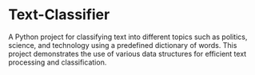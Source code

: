 # Text-Classifier
A Python project for classifying text into different topics such as politics, science, and technology using a predefined dictionary of words. This project demonstrates the use of various data structures for efficient text processing and classification.
